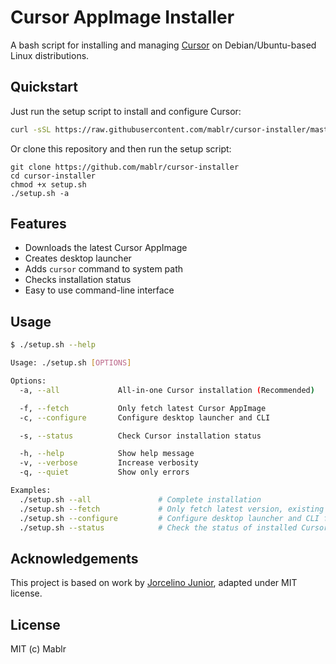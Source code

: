 # Cursor AppImage Installer

A bash script for installing and managing [Cursor](https://cursor.sh/) on Debian/Ubuntu-based Linux distributions.

## Quickstart

Just run the setup script to install and configure Cursor:
```bash
curl -sSL https://raw.githubusercontent.com/mablr/cursor-installer/master/setup.sh | bash -s -- -a
```

Or clone this repository and then run the setup script:
```
git clone https://github.com/mablr/cursor-installer
cd cursor-installer
chmod +x setup.sh
./setup.sh -a
```

## Features

- Downloads the latest Cursor AppImage
- Creates desktop launcher
- Adds `cursor` command to system path
- Checks installation status
- Easy to use command-line interface

## Usage

```bash
$ ./setup.sh --help

Usage: ./setup.sh [OPTIONS]

Options:
  -a, --all             All-in-one Cursor installation (Recommended)

  -f, --fetch           Only fetch latest Cursor AppImage 
  -c, --configure       Configure desktop launcher and CLI

  -s, --status          Check Cursor installation status

  -h, --help            Show help message
  -v, --verbose         Increase verbosity
  -q, --quiet           Show only errors

Examples:
  ./setup.sh --all               # Complete installation
  ./setup.sh --fetch             # Only fetch latest version, existing configuration will be preserved
  ./setup.sh --configure         # Configure desktop launcher and CLI for latest downloaded version
  ./setup.sh --status            # Check the status of installed Cursor version
```

## Acknowledgements

This project is based on work by [Jorcelino Junior](https://github.com/jorcelinojunior/cursor-setup-wizard/), adapted under MIT license.

## License

MIT (c) Mablr